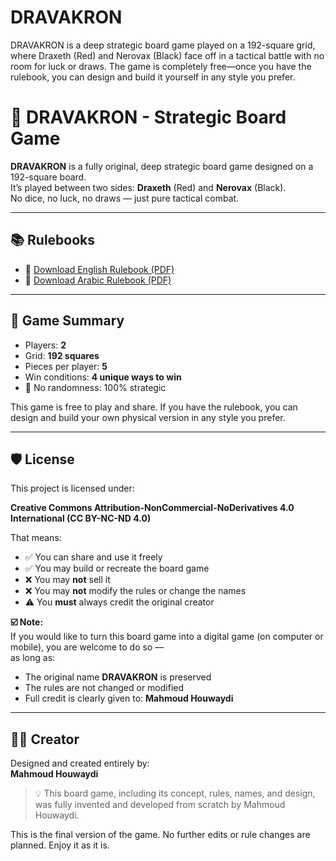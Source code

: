 # DRAVAKRON
DRAVAKRON is a deep strategic board game played on a 192-square grid, where Draxeth (Red) and Nerovax (Black) face off in a tactical battle with no room for luck or draws. The game is completely free—once you have the rulebook, you can design and build it yourself in any style you prefer.

# 🎲 DRAVAKRON - Strategic Board Game

**DRAVAKRON** is a fully original, deep strategic board game designed on a 192-square board.  
It’s played between two sides: **Draxeth** (Red) and **Nerovax** (Black).  
No dice, no luck, no draws — just pure tactical combat.

---

## 📚 Rulebooks

- 📘 [Download English Rulebook (PDF)](files/dravakron-en.pdf)
- 📗 [Download Arabic Rulebook (PDF)](files/dravakron-ar.pdf)

---

## 🧠 Game Summary

- Players: **2**
- Grid: **192 squares**
- Pieces per player: **5**
- Win conditions: **4 unique ways to win**
- 🎯 No randomness: 100% strategic

This game is free to play and share. If you have the rulebook, you can design and build your own physical version in any style you prefer.

---

## 🛡️ License

This project is licensed under:

**Creative Commons Attribution-NonCommercial-NoDerivatives 4.0 International (CC BY-NC-ND 4.0)**

That means:

- ✅ You can share and use it freely  
- ✅ You may build or recreate the board game  
- ❌ You may **not** sell it  
- ❌ You may **not** modify the rules or change the names  
- ⚠️ You **must** always credit the original creator  

**☑️ Note:**  
If you would like to turn this board game into a digital game (on computer or mobile), you are welcome to do so —  
as long as:
- The original name **DRAVAKRON** is preserved  
- The rules are not changed or modified  
- Full credit is clearly given to: **Mahmoud Houwaydi**

---

## 🧑‍🎨 Creator

Designed and created entirely by:  
**Mahmoud Houwaydi**

> 💡 This board game, including its concept, rules, names, and design, was fully invented and developed from scratch by Mahmoud Houwaydi.

This is the final version of the game. No further edits or rule changes are planned. Enjoy it as it is.
